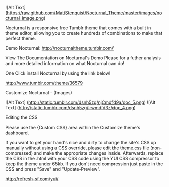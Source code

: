 ![Alt Text] (https://raw.github.com/MattStenquist/Nocturnal_Theme/master/images/nocturnal_image.png)

Nocturnal is a responsive free Tumblr theme that comes with a built in theme editor, allowing you to create hundreds of combinations to make that perfect theme.

Demo Nocturnal:
http://nocturnaltheme.tumblr.com/

View The Documentation on Nocturnal's Demo Please for a futher analysis and more detailed information on what Nocturnal can do!

One Click install Nocturnal by using the link below!

http://www.tumblr.com/theme/36579


Customize Nocturnal - (Images) 

![Alt Text] (http://static.tumblr.com/dsnh5zg/njCmdfd9a/doc_5.png)
![Alt Text] (http://static.tumblr.com/dsnh5zg/lrwmdfd3z/doc_4.png)


Editing the CSS 

Please use the {Custom CSS} area within the Customize theme's dashboard.

If you want to get your hand's nice and dirty to change the site's CSS up manually without using a CSS override, please edit the 
theme.css file (non-compressed) and make the appropriate changes inside. Afterwards, replace the CSS in the .html with your
CSS code using the YUI CSS compressor to keep the theme under 65kb. If you don't need compression just paste in the CSS
and press "Save" and "Update-Preview".

http://refresh-sf.com/yui/

